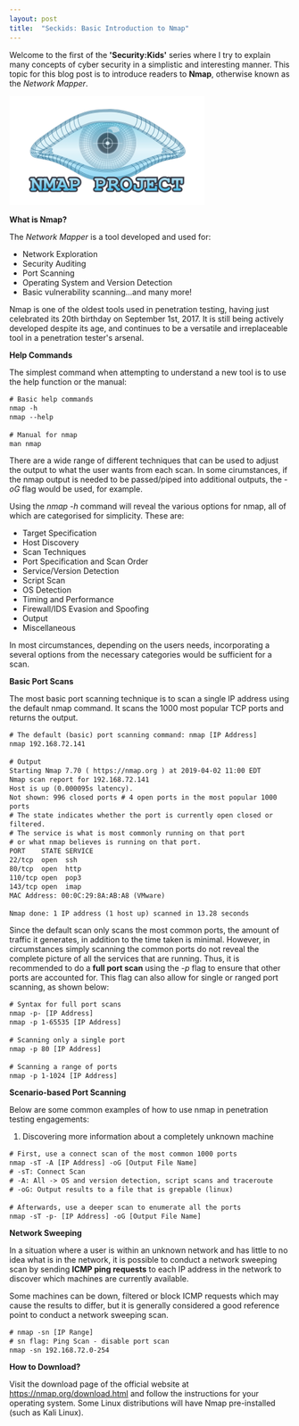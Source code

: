 ```yaml
---
layout: post
title:  "Seckids: Basic Introduction to Nmap"
---
```


Welcome to the first of the **'Security:Kids'** series where I try to explain many concepts of cyber security in a simplistic and interesting manner. This topic for this blog post is to introduce readers to **Nmap**, otherwise known as the *Network Mapper*.

<img src="/assets/Nmap/1.png" alt="nmap logo" width="350"/> 

**What is Nmap?**

The *Network Mapper* is a tool developed and used for:
 - Network Exploration
 - Security Auditing
 - Port Scanning
 - Operating System and Version Detection
 - Basic vulnerability scanning...and many more!

Nmap is one of the oldest tools used in penetration testing, having just celebrated its 20th birthday on September 1st, 2017. It is still being actively developed despite its age, and continues to be a versatile and irreplaceable tool in a penetration tester's arsenal.

**Help Commands**

The simplest command when attempting to understand a new tool is to use the help function or the manual:

```shell
# Basic help commands
nmap -h
nmap --help

# Manual for nmap
man nmap
```

There are a wide range of different techniques that can be used to adjust the output to what the user wants from each scan. In some cirumstances, if the nmap output is needed to be passed/piped into additional outputs, the *-oG* flag would be used, for example.

Using the *nmap -h* command will reveal the various options for nmap, all of which are categorised for simplicity. These are:

 - Target Specification
 - Host Discovery
 - Scan Techniques
 - Port Specification and Scan Order
 - Service/Version Detection
 - Script Scan
 - OS Detection
 - Timing and Performance
 - Firewall/IDS Evasion and Spoofing
 - Output
 - Miscellaneous

 In most circumstances, depending on the users needs, incorporating a several options from the necessary categories would be sufficient for a scan.

**Basic Port Scans**

The most basic port scanning technique is to scan a single IP address using the default nmap command. It scans the 1000 most popular TCP ports and returns the output.

```shell
# The default (basic) port scanning command: nmap [IP Address]
nmap 192.168.72.141

# Output
Starting Nmap 7.70 ( https://nmap.org ) at 2019-04-02 11:00 EDT
Nmap scan report for 192.168.72.141
Host is up (0.000095s latency).
Not shown: 996 closed ports # 4 open ports in the most popular 1000 ports
# The state indicates whether the port is currently open closed or filtered. 
# The service is what is most commonly running on that port
# or what nmap believes is running on that port. 
PORT    STATE SERVICE
22/tcp  open  ssh 
80/tcp  open  http
110/tcp open  pop3
143/tcp open  imap
MAC Address: 00:0C:29:8A:AB:A8 (VMware)

Nmap done: 1 IP address (1 host up) scanned in 13.28 seconds
```

Since the default scan only scans the most common ports, the amount of traffic it generates, in addition to the time taken is minimal. However, in circumstances simply scanning the common ports do not reveal the complete picture of all the services that are running. Thus, it is recommended to do a **full port scan** using the *-p* flag to ensure that other ports are accounted for. This flag can also allow for single or ranged port scanning, as shown below:

```shell
# Syntax for full port scans
nmap -p- [IP Address]
nmap -p 1-65535 [IP Address]

# Scanning only a single port
nmap -p 80 [IP Address]

# Scanning a range of ports
nmap -p 1-1024 [IP Address]
```

**Scenario-based Port Scanning**

Below are some common examples of how to use nmap in penetration testing engagements:

1. Discovering more information about a completely unknown machine

```shell
# First, use a connect scan of the most common 1000 ports
nmap -sT -A [IP Address] -oG [Output File Name]
# -sT: Connect Scan
# -A: All -> OS and version detection, script scans and traceroute
# -oG: Output results to a file that is grepable (linux)

# Afterwards, use a deeper scan to enumerate all the ports
nmap -sT -p- [IP Address] -oG [Output File Name]
```

**Network Sweeping**

In a situation where a user is within an unknown network and has little to no idea what is in the network, it is possible to conduct a network sweeping scan by sending **ICMP ping requests** to each IP address in the network to discover which machines are currently available.

Some machines can be down, filtered or block ICMP requests which may cause the results to differ, but it is generally considered a good reference point to conduct a network sweeping scan.

```shell
# nmap -sn [IP Range]
# sn flag: Ping Scan - disable port scan
nmap -sn 192.168.72.0-254
```

**How to Download?**

Visit the download page of the official website at <a href='https://nmap.org/download.html'>https://nmap.org/download.html</a> and follow the instructions for your operating system. Some Linux distributions will have Nmap pre-installed (such as Kali Linux).


